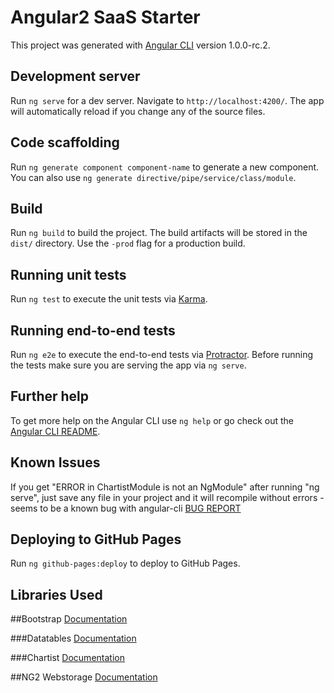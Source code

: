# Angular2 SaaS Starter

This project was generated with [Angular CLI](https://github.com/angular/angular-cli) version 1.0.0-rc.2.

## Development server

Run `ng serve` for a dev server. Navigate to `http://localhost:4200/`. The app will automatically reload if you change any of the source files.

## Code scaffolding

Run `ng generate component component-name` to generate a new component. You can also use `ng generate directive/pipe/service/class/module`.

## Build

Run `ng build` to build the project. The build artifacts will be stored in the `dist/` directory. Use the `-prod` flag for a production build.

## Running unit tests

Run `ng test` to execute the unit tests via [Karma](https://karma-runner.github.io).

## Running end-to-end tests

Run `ng e2e` to execute the end-to-end tests via [Protractor](http://www.protractortest.org/).
Before running the tests make sure you are serving the app via `ng serve`.

## Further help

To get more help on the Angular CLI use `ng help` or go check out the [Angular CLI README](https://github.com/angular/angular-cli/blob/master/README.md).

## Known Issues

If you get "ERROR in ChartistModule is not an NgModule" after running "ng serve", just save any file in your project and it will recompile without errors - seems to be a known bug with angular-cli [BUG REPORT](https://github.com/angular/angular-cli/issues/3426)

## Deploying to GitHub Pages

Run `ng github-pages:deploy` to deploy to GitHub Pages.

## Libraries Used

##Bootstrap
[Documentation](https://valor-software.com/ng2-bootstrap/)

###Datatables
[Documentation](https://swimlane.gitbooks.io/ngx-datatable/)

###Chartist
[Documentation](https://github.com/willsoto/angular2-chartist)

##NG2 Webstorage
[Documentation](https://github.com/PillowPillow/ng2-webstorage)